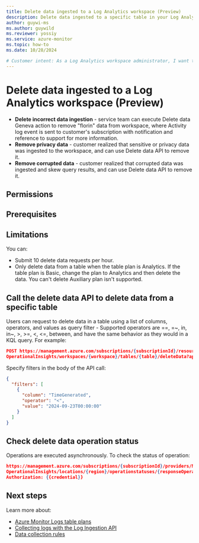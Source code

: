```yaml
---
title: Delete data ingested to a Log Analytics workspace (Preview) 
description: Delete data ingested to a specific table in your Log Analytics workspace. 
author: guywi-ms
ms.author: guywild
ms.reviewer: yossiy
ms.service: azure-monitor
ms.topic: how-to 
ms.date: 10/28/2024

# Customer intent: As a Log Analytics workspace administrator, I want to delete data from tables in my Log Analytics workspace if the data is ingested by mistake, corrupt, or includes personal identifiable details.
---
```


# Delete data ingested to a Log Analytics workspace (Preview) 


- **Delete incorrect data ingestion** - service team can execute Delete data Geneva action to remove "florin" data from workspace, where Activity log event is sent to customer's subscription with notification and reference to support for more information.
- **Remove privacy data** - customer realized that sensitive or privacy data was ingested to the workspace, and can use Delete data API to remove it.
- **Remove corrupted data** - customer realized that corrupted data was ingested and skew query results, and can use Delete data API to remove it.

## Permissions

## Prerequisites

## Limitations

You can: 
- Submit 10 delete data requests per hour. 
- Only delete data from a table when the table plan is Analytics. If the table plan is Basic, change the plan to Analytics and then delete the data. You can't delete Auxiliary plan isn't supported.

## Call the delete data API to delete data from a specific table

Users can request to delete data in a table using a list of columns, operators, and values as query filter -  Supported operators are ==, =~, in, in~, >, >=, <, <=, between, and have the same behavior as they would in a KQL query. For example:

```json 
POST https://management.azure.com/subscriptions/{subscriptionId}/resourceGroups/{resourcegroup}/providers/Microsoft.
OperationalInsights/workspaces/{workspace}/tables/{table}/deleteData?api-version=2023-09-01
```

Specify filters in the body of the API call:

```json 
{
  "filters": [
    {
      "column": "TimeGenerated",
      "operator": "<",
      "value": "2024-09-23T00:00:00"
    }
  ]
}
```

## Check delete data operation status 

Operations are executed asynchronously. To check the status of operation:
 
 ```json 
https://management.azure.com/subscriptions/{subscriptionId}/providers/Microsoft.
OperationalInsights/locations/{region}/operationstatuses/{responseOperation}?api-version=2023-09-01
Authorization: {{credential}}
```


## Next steps

Learn more about:

- [Azure Monitor Logs table plans](../logs/data-platform-logs.md#table-plans)
- [Collecting logs with the Log Ingestion API](../logs/logs-ingestion-api-overview.md)
- [Data collection rules](../essentials/data-collection-endpoint-overview.md)
